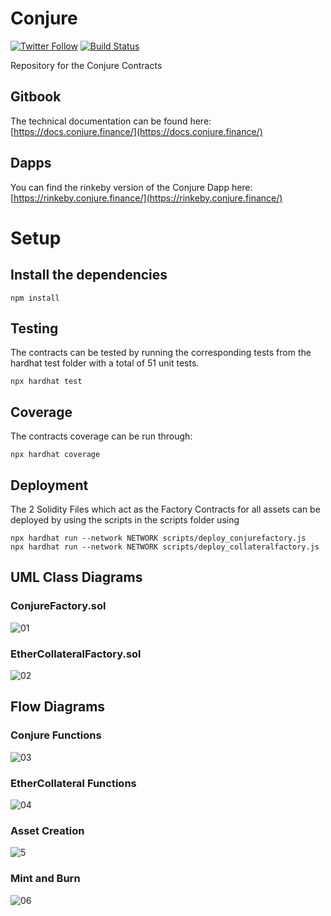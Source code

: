 # Conjure
[![Twitter Follow](https://img.shields.io/twitter/follow/ConjureFi?label=Conjure.Finance&style=social)](https://twitter.com/ConjureFi/)
[![Build Status](https://travis-ci.com/ConjureFi/contracts-main.svg?branch=main)](https://travis-ci.com/ConjureFi/contracts-main)

Repository for the Conjure Contracts


## Gitbook
The technical documentation can be found here: [https://docs.conjure.finance/](https://docs.conjure.finance/)

## Dapps
You can find the rinkeby version of the Conjure Dapp here: [https://rinkeby.conjure.finance/](https://rinkeby.conjure.finance/)

# Setup

## Install the dependencies
```
npm install
```

## Testing
The contracts can be tested by running the corresponding tests from the hardhat test folder with a total of 51 unit tests.
```
npx hardhat test
```

## Coverage
The contracts coverage can be run through:
```
npx hardhat coverage
```

## Deployment
The 2 Solidity Files which act as the Factory Contracts for all assets can be deployed by using the scripts in the scripts folder using
```
npx hardhat run --network NETWORK scripts/deploy_conjurefactory.js
npx hardhat run --network NETWORK scripts/deploy_collateralfactory.js
```

## UML Class Diagrams

### ConjureFactory.sol

![01](classdiagrams/ConjureFactory.svg)

### EtherCollateralFactory.sol

![02](classdiagrams/EtherCollateralFactory.svg)

## Flow Diagrams

### Conjure Functions

![03](flowdiagrams/conjurefunctions.png)

### EtherCollateral Functions

![04](flowdiagrams/ethercollateralfunctions.png)

### Asset Creation

![5](flowdiagrams/assetcreation.png)

### Mint and Burn

![06](flowdiagrams/loancreation.png)
